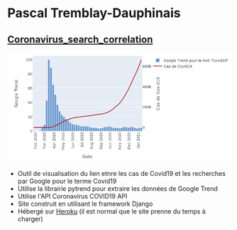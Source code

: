 # Pascal Tremblay-Dauphinais
## [Coronavirus_search_correlation](https://github.com/PascalTremblayDauphinais/Coronavirus_search_correlation)
![graphexemple](https://github.com/PascalTremblayDauphinais/portfolio/blob/main/images/corosearchcorex.jpg)
- Outil de visualisation du lien etnre les cas de Covid19 et les recherches par Google pour le terme Covid19
- Utilise la librairie pytrend pour extraire les données de Google Trend
- Utilise l'API Coronavirus COVID19 API
- Site construit en utilisant le framework Django
- Hébergé sur [Heroku](https://coronavirus-search-correlation.herokuapp.com/) (il est normal que le site prenne du temps à charger)


